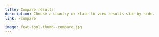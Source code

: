 ```yaml
---
title: Compare results
description: Choose a country or state to view results side by side.
link: /compare

image: feat-tool-thumb--compare.jpg
---
```


